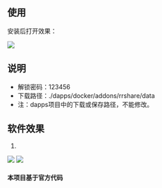 ## 使用

安装后打开效果：

![](https://images.weserv.nl/?url=https://img03.sogoucdn.com/app/a/100520146/e7aa88ffc44bb9e91e0df36c3cc3d896)

## 说明
- 解锁密码：123456
- 下载路径：./dapps/docker/addons/rrshare/data
- 注：dapps项目中的下载或保存路径，不能修改。
    
## 软件效果

1. 
![](https://images.weserv.nl/?url=https://img03.sogoucdn.com/app/a/100520146/e7aa88ffc44bb9e91e0df36c3cc3d896)
![](https://images.weserv.nl/?url=https://img03.sogoucdn.com/app/a/100520146/e7aa88ffc44bb9e91e0df36c3cc3d896)


#### 本项目基于官方代码
    





